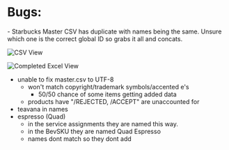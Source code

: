 <h1>Bugs: </h1>
- Starbucks Master CSV has duplicate with names being the same. Unsure which one is the correct global ID so grabs it all and concats.

![CSV View](https://i.imgur.com/Hp9og3A.png)

![Completed Excel View](https://i.imgur.com/IsAMhRG.png)

- unable to fix master.csv to UTF-8
  - won't match copyright/trademark symbols/accented e's
    - 50/50 chance of some items getting added data
  - products have "/REJECTED, /ACCEPT" are unaccounted for
- teavana in names
- espresso (Quad) 
  - in the service assignments they are named this way. 
  - in the BevSKU they are named Quad Espresso 
  - names dont match so they dont add
